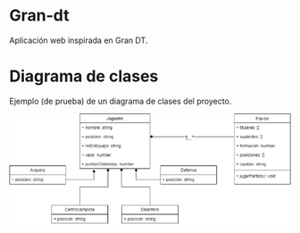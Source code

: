 # Gran-dt

Aplicación web inspirada en Gran DT.

# Diagrama de clases

Ejemplo (de prueba) de un diagrama de clases del proyecto.

![Diagrama de clases de GranDT](https://github.com/lucasdgnzlz/gran-dt/blob/main/images/Diagrama%20de%20prueba%20Gran%20DT.drawio.png)
